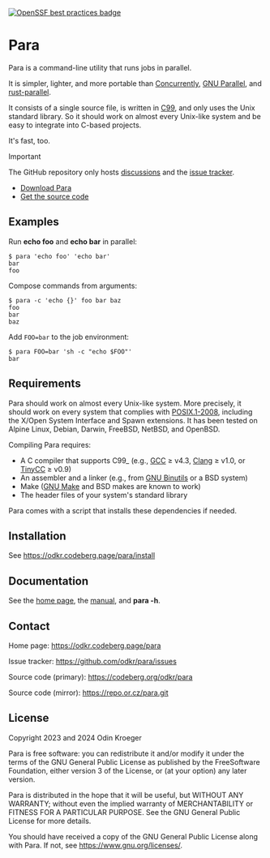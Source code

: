 [![OpenSSF best practices badge](https://www.bestpractices.dev/projects/9357/badge)](https://www.bestpractices.dev/en/projects/9357 )

# Para

Para is a command-line utility that runs jobs in parallel.

It is simpler, lighter, and more portable than
[Concurrently](https://github.com/open-cli-tools/concurrently),
[GNU Parallel](https://www.gnu.org/software/parallel/), and
[rust-parallel](https://github.com/aaronriekenberg/rust-parallel).

It consists of a single source file, is written in [C99](https://en.cppreference.com/w/c/99),
and only uses the Unix standard library. So it should work on almost every Unix-like system and
be easy to integrate into C-based projects.

It's fast, too.

> [!IMPORTANT]  
> The GitHub repository only hosts [discussions](https://github.com/odkr/para/discussions)
> and the [issue tracker](https://github.com/odkr/para/issues).
> 
> * [Download Para](https://odkr.codeberg.page/para/quick)
> * [Get the source code](https://codeberg.org/odkr/para)


## Examples

Run **echo foo** and **echo bar** in parallel:

```
$ para 'echo foo' 'echo bar'
bar
foo
```

Compose commands from arguments:

```
$ para -c 'echo {}' foo bar baz
foo
bar
baz
```

Add ``FOO=bar`` to the job environment:

```
$ para FOO=bar 'sh -c "echo $FOO"'
bar
```

## Requirements

Para should work on almost every Unix-like system. More precisely, it should work on every system
that complies with [POSIX.1-2008](https://pubs.opengroup.org/onlinepubs/9699919799.2008edition/),
including the X/Open System Interface and Spawn extensions. It has been tested on Alpine Linux,
Debian, Darwin, FreeBSD, NetBSD, and OpenBSD.

Compiling Para requires:

* A C compiler that supports C99_
  (e.g., [GCC](https://gcc.gnu.org/) ≥ v4.3,
         [Clang](https://clang.llvm.org/) ≥ v1.0, or
         [TinyCC](http://tinycc.org/) ≥ v0.9)
* An assembler and a linker
  (e.g., from [GNU Binutils](https://www.gnu.org/software/binutils/) or a BSD system)
* Make ([GNU Make](https://www.gnu.org/software/make/) and BSD makes are known to work)
* The header files of your system's standard library

Para comes with a script that installs
these dependencies if needed.


## Installation

See <https://odkr.codeberg.page/para/install>


## Documentation

See the [home page](https://odkr.codeberg.page/para), the
[manual](https://odkr.codeberg.page/para/manual), and **para -h**.


## Contact

Home page: <https://odkr.codeberg.page/para>

Issue tracker: <https://github.com/odkr/para/issues>

Source code (primary): <https://codeberg.org/odkr/para>

Source code (mirror): <https://repo.or.cz/para.git>


## License

Copyright 2023 and 2024  Odin Kroeger

Para is free software: you can redistribute it and/or modify it
under the terms of the GNU General Public License as published by
the FreeSoftware Foundation, either version 3 of the License,
or (at your option) any later version.

Para is distributed in the hope that it will be useful, but WITHOUT
ANY WARRANTY; without even the implied warranty of MERCHANTABILITY
or FITNESS FOR A PARTICULAR PURPOSE. See the GNU General Public
License for more details.

You should have received a copy of the GNU General Public License
along with Para. If not, see <https://www.gnu.org/licenses/>.
